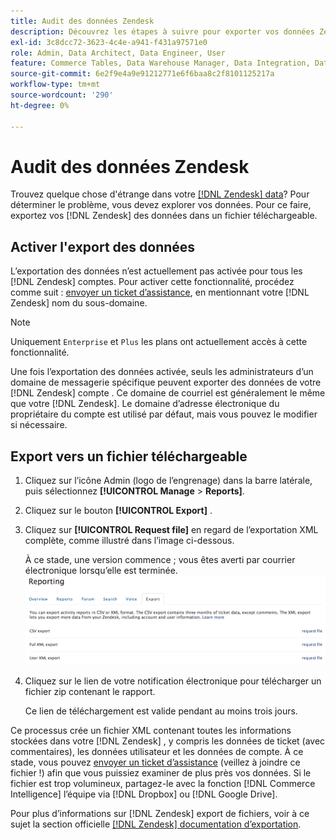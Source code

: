 ```yaml
---
title: Audit des données Zendesk
description: Découvrez les étapes à suivre pour exporter vos données Zendesk.
exl-id: 3c8dcc72-3623-4c4e-a941-f431a97571e0
role: Admin, Data Architect, Data Engineer, User
feature: Commerce Tables, Data Warehouse Manager, Data Integration, Data Import/Export
source-git-commit: 6e2f9e4a9e91212771e6f6baa8c2f8101125217a
workflow-type: tm+mt
source-wordcount: '290'
ht-degree: 0%

---
```


# Audit des données Zendesk

Trouvez quelque chose d&#39;étrange dans votre [[!DNL Zendesk] data](../integrations/exp-zendesk-data.md)? Pour déterminer le problème, vous devez explorer vos données. Pour ce faire, exportez vos [!DNL Zendesk] des données dans un fichier téléchargeable.

## Activer l&#39;export des données

L’exportation des données n’est actuellement pas activée pour tous les [!DNL Zendesk] comptes. Pour activer cette fonctionnalité, procédez comme suit : [envoyer un ticket d’assistance](https://experienceleague.adobe.com/docs/commerce-knowledge-base/kb/troubleshooting/miscellaneous/mbi-service-policies.html), en mentionnant votre [!DNL Zendesk] nom du sous-domaine.

>[!NOTE]
>
>Uniquement `Enterprise` et `Plus` les plans ont actuellement accès à cette fonctionnalité.

Une fois l’exportation des données activée, seuls les administrateurs d’un domaine de messagerie spécifique peuvent exporter des données de votre [!DNL Zendesk] compte . Ce domaine de courriel est généralement le même que votre [!DNL Zendesk]. Le domaine d’adresse électronique du propriétaire du compte est utilisé par défaut, mais vous pouvez le modifier si nécessaire.

## Export vers un fichier téléchargeable

1. Cliquez sur l’icône Admin (logo de l’engrenage) dans la barre latérale, puis sélectionnez **[!UICONTROL Manage** > **Reports]**.
1. Cliquez sur le bouton **[!UICONTROL Export]** .
1. Cliquez sur **[!UICONTROL Request file]** en regard de l’exportation XML complète, comme illustré dans l’image ci-dessous.

   À ce stade, une version commence ; vous êtes averti par courrier électronique lorsqu’elle est terminée.
   ![reports_export_new.png](../../../assets/reports_export_new.png)

1. Cliquez sur le lien de votre notification électronique pour télécharger un fichier zip contenant le rapport.

   Ce lien de téléchargement est valide pendant au moins trois jours.

Ce processus crée un fichier XML contenant toutes les informations stockées dans votre [!DNL Zendesk] , y compris les données de ticket (avec commentaires), les données utilisateur et les données de compte. À ce stade, vous pouvez [envoyer un ticket d’assistance](https://experienceleague.adobe.com/docs/commerce-knowledge-base/kb/troubleshooting/miscellaneous/mbi-service-policies.html) (veillez à joindre ce fichier !) afin que vous puissiez examiner de plus près vos données. Si le fichier est trop volumineux, partagez-le avec la fonction [!DNL Commerce Intelligence] l’équipe via [!DNL Dropbox] ou [!DNL Google Drive].

Pour plus d’informations sur [!DNL Zendesk] export de fichiers, voir à ce sujet la section officielle [[!DNL Zendesk] documentation d’exportation](https://support.zendesk.com/hc/en-us/articles/4408886165402-Exporting-data-to-a-JSON-CSV-or-XML-file).
